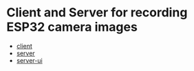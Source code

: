 # Client and Server for recording ESP32 camera images

- [client](client/README.md)
- [server](server/README.md)
- [server-ui](server-ui/README.md)
